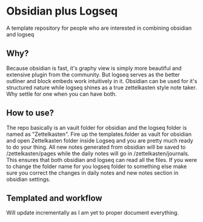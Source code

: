 # Obsidian plus Logseq
 A template repository for people who are interested in combining obsidian and logseq
 
 ## Why?
 Because obsidian is fast, it's graphy view is simply more beautiful and extensive plugin from the community. But logseq serves as the better outliner and block embeds work intuitively in it. Obsidian can be used for it's structured nature while logseq shines as a true zettelkasten style note taker. Why settle for one when you can have both.


## How to use?
The repo basically is an vault folder for obsidian and the logseq folder is named as "Zettelkasten". Fire up the templates.folder as vault for obsidian and open Zettelkasten folder inside Logseq and you are pretty much ready to do your thing. All new notes generated from obsidian will be saved to /zettelkasten/pages while the daily notes will go in /zettelkasten/journals. This ensures that both obsidian and logseq can read all the files. If you were to change the folder name for you logseq folder to something else make sure you correct the changes in daily notes and new notes section in obsidian settings.


## Templated and workflow
Will update incrementally as I am yet to proper document everything.
